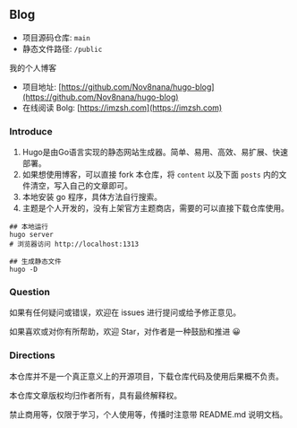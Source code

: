 ## Blog

* 项目源码仓库: `main`
* 静态文件路径: `/public`

我的个人博客

* 项目地址: [https://github.com/Nov8nana/hugo-blog](https://github.com/Nov8nana/hugo-blog)
* 在线阅读 Bolg: [https://imzsh.com](https://imzsh.com)


### Introduce

1. Hugo是由Go语言实现的静态网站生成器。简单、易用、高效、易扩展、快速部署。
2. 如果想使用博客，可以直接 fork 本仓库，将 `content` 以及下面 `posts` 内的文件清空，写入自己的文章即可。
3. 本地安装 go 程序，具体方法自行搜索。
4. 主题是个人开发的，没有上架官方主题商店，需要的可以直接下载仓库使用。

```shell
## 本地运行 
hugo server
# 浏览器访问 http://localhost:1313

## 生成静态文件
hugo -D

```

### Question

如果有任何疑问或错误，欢迎在 issues 进行提问或给予修正意见。

如果喜欢或对你有所帮助，欢迎 Star，对作者是一种鼓励和推进 😀

### Directions

本仓库并不是一个真正意义上的开源项目，下载仓库代码及使用后果概不负责。

本仓库文章版权均归作者所有，具有最终解释权。

禁止商用等，仅限于学习，个人使用等，传播时注意带 README.md 说明文档。

